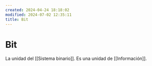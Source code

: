 ```yaml
---
created: 2024-04-24 18:18:02
modified: 2024-07-02 12:35:11
title: Bit
---
```


# Bit

La unidad del [[Sistema binario]]. Es una unidad de [[Información]].
